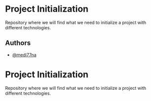 
# Project Initialization

Repository where we will find what we need to initialize a project with different technologies.


## Authors

- [@medi77na](https://github.com/medi77na)


# Project Initialization

Repository where we will find what we need to initialize a project with different technologies.

